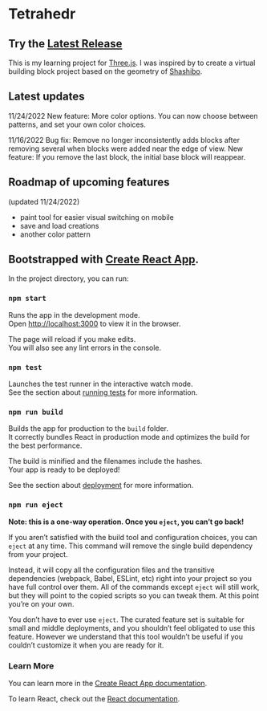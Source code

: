 # Tetrahedr

## Try the [Latest Release](https://tetrahedr.katefractal.com/)

This is my learning project for [Three.js](https://threejs.org/). I was inspired by to create a virtual building block project based on the geometry of [Shashibo](https://funinmotiontoys.com/pages/getshashibo-home). 

## Latest updates
11/24/2022
New feature: More color options. You can now choose between patterns, and set your own color choices.

11/16/2022
Bug fix: Remove no longer inconsistently adds blocks after removing several when blocks were added near the edge of view.
New feature: If you remove the last block, the initial base block will reappear.

## Roadmap of upcoming features
(updated 11/24/2022)
- paint tool for easier visual switching on mobile
- save and load creations
- another color pattern

## Bootstrapped with [Create React App](https://github.com/facebook/create-react-app).

In the project directory, you can run:

### `npm start`

Runs the app in the development mode.\
Open [http://localhost:3000](http://localhost:3000) to view it in the browser.

The page will reload if you make edits.\
You will also see any lint errors in the console.

### `npm test`

Launches the test runner in the interactive watch mode.\
See the section about [running tests](https://facebook.github.io/create-react-app/docs/running-tests) for more information.

### `npm run build`

Builds the app for production to the `build` folder.\
It correctly bundles React in production mode and optimizes the build for the best performance.

The build is minified and the filenames include the hashes.\
Your app is ready to be deployed!

See the section about [deployment](https://facebook.github.io/create-react-app/docs/deployment) for more information.

### `npm run eject`

**Note: this is a one-way operation. Once you `eject`, you can’t go back!**

If you aren’t satisfied with the build tool and configuration choices, you can `eject` at any time. This command will remove the single build dependency from your project.

Instead, it will copy all the configuration files and the transitive dependencies (webpack, Babel, ESLint, etc) right into your project so you have full control over them. All of the commands except `eject` will still work, but they will point to the copied scripts so you can tweak them. At this point you’re on your own.

You don’t have to ever use `eject`. The curated feature set is suitable for small and middle deployments, and you shouldn’t feel obligated to use this feature. However we understand that this tool wouldn’t be useful if you couldn’t customize it when you are ready for it.

### Learn More

You can learn more in the [Create React App documentation](https://facebook.github.io/create-react-app/docs/getting-started).

To learn React, check out the [React documentation](https://reactjs.org/).